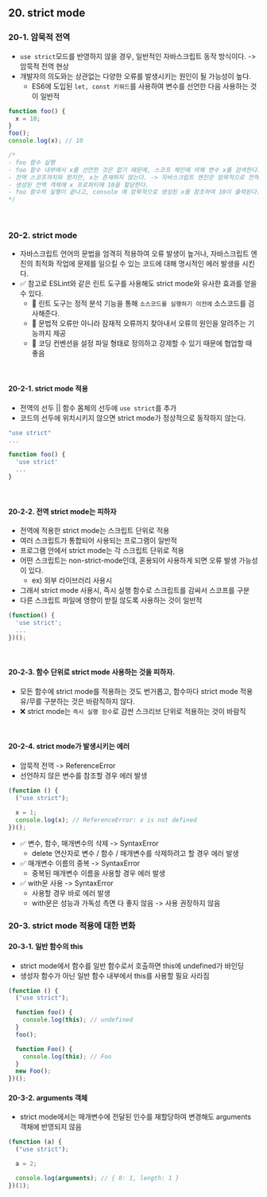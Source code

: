 ## 20. strict mode

### 20-1. 암묵적 전역

- `use strict`모드를 반영하지 않을 경우, 일반적인 자바스크립트 동작 방식이다. -> 암묵적 전역 현상
- 개발자의 의도와는 상관없는 다양한 오류를 발생시키는 원인이 될 가능성이 높다.
  - ES6에 도입된 `let, const 키워드`를 사용하여 변수를 선언한 다음 사용하는 것이 일반적

```javascript
function foo() {
  x = 10;
}
foo();
console.log(x); // 10

/*
- foo 함수 실행
- foo 함수 내부에서 x를 선언한 것은 없기 때문에, 스코프 체인에 의해 변수 x를 검색한다.
- 전역 스코프까지와 왔지만, x는 존재하지 않는다. -> 자바스크립트 엔진은 암묵적으로 전역 객체에 x 프로퍼티를 동적 생성한다.
- 생성된 전역 객체에 x 프로퍼티에 10을 할당한다.
- foo 함수의 실행이 끝나고, console 에 암묵적으로 생성된 x를 참조하여 10이 출력된다.
*/
```

<br />

### 20-2. strict mode

- 자바스크립트 언어의 문법을 엄격히 적용하여 오류 발생이 높거나, 자바스크립트 엔진의 최적화 작업에 문제를 일으킬 수 있는 코드에 대해 명시적인 에러 발생을 시킨다.
- ✅ 참고로 ESLint와 같은 린트 도구를 사용해도 strict mode와 유사한 효과를 얻을 수 있다.
  - 📍 린트 도구는 정적 분석 기능을 통해 `소스코드를 실행하기 이전에` 소스코드를 검사해준다.
  - 📍 문법적 오류만 아니라 잠재적 오류까지 찾아내서 오류의 원인을 알려주는 기능까지 제공
  - 📍 코딩 컨벤션을 설정 파일 형태로 정의하고 강제할 수 있기 때문에 협업할 때 좋음

<br />

#### 20-2-1. strict mode 적용

- 전역의 선두 || 함수 몸체의 선두에 `use strict`를 추가
- 코드의 선두에 위치시키지 않으면 strict mode가 정상적으로 동작하지 않는다.

```javascript
"use strict"
...
```

```javascript
function foo() {
  'use strict'
  ...
}
```

<br />

#### 20-2-2. 전역 strict mode는 피하자

- 전역에 적용한 strict mode는 스크립트 단위로 적용
- 여러 스크립트가 통합되어 사용되는 프로그램이 일반적
- 프로그램 안에서 strict mode는 각 스크립트 단위로 적용
- 어떤 스크립트는 non-strict-mode인데, 혼용되어 사용하게 되면 오류 발생 가능성이 있다.
  - ex) 외부 라이브러리 사용시
- 그래서 strict mode 사용시, 즉시 실행 함수로 스크립트를 감싸서 스코프를 구분
- 다른 스크립트 파일에 영향이 받질 않도록 사용하는 것이 일반적

```javascript
(function() {
  'use strict';
  ...
})();
```

<br />

#### 20-2-3. 함수 단위로 strict mode 사용하는 것을 피하자.

- 모든 함수에 strict mode를 적용하는 것도 번거롭고, 함수마다 strict mode 적용 유/무를 구분하는 것은 바람직하지 않다.
- ❌ strict mode는 `즉시 실행 함수`로 감싼 스크리브 단위로 적용하는 것이 바람직

<br />

#### 20-2-4. strict mode가 발생시키는 에러

- 암묵적 전역 -> ReferenceError
- 선언하지 않은 변수를 참조할 경우 에러 발생

```javascript
(function () {
  ("use strict");

  x = 1;
  console.log(x); // ReferenceError: x is not defined
})();
```

- ✅ 변수, 함수, 매개변수의 삭제 -> SyntaxError
  - delete 연산자로 변수 / 함수 / 매개변수를 삭제하려고 할 경우 에러 발생
- ✅ 매개변수 이름의 중복 -> SyntaxError
  - 중복된 매개변수 이름을 사용할 경우 에러 발생
- ✅ with문 사용 -> SyntaxError
  - 사용할 경우 바로 에러 발생
  - with문은 성능과 가독성 측면 다 좋지 않음 -> 사용 권장하지 않음

### 20-3. strict mode 적용에 대한 변화

#### 20-3-1. 일반 함수의 this

- strict mode에서 함수를 일반 함수로서 호출하면 this에 undefined가 바인딩
- 생성자 함수가 아닌 일반 함수 내부에서 this를 사용할 필요 사라짐

```javascript
(function () {
  ("use strict");

  function foo() {
    console.log(this); // undefined
  }
  foo();

  function Foo() {
    console.log(this); // Foo
  }
  new Foo();
})();
```

#### 20-3-2. arguments 객체

- strict mode에서는 매개변수에 전달된 인수를 재할당하여 변경해도 arguments 객채에 반영되지 않음

```javascript
(function (a) {
  ("use strict");

  a = 2;

  console.log(arguments); // { 0: 1, length: 1 }
})(1);
```
